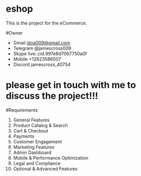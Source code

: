 # eshop
This is the project for the eCommerce.

#Owner
- Gmail     idoa009@gmail.com
- Telegram  @jamescross009
- Skype     live:.cid.997e8d7067750a0f
- Mobile  	+12623586007
- Discord   jamescross_40754
# please get in touch with me to discuss the project!!!
#Requirements
1. General Features
2. Product Catalog & Search
3. Cart & Checkout
4. Payments
5. Customer Engagement
6. Marketing Features
7. Admin Dashboard
8. Mobile & Performance Optimization
9. Legal and Compliance
10. Optional & Advanced Features
